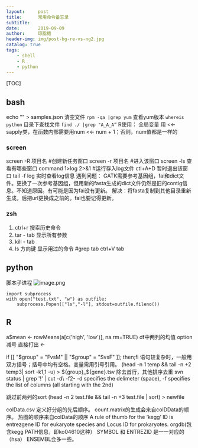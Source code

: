 ```yaml
---
layout:     post
title:      常用命令备忘录
subtitle:   
date:       2019-09-09
author:     琼脂糖
header-img: img/post-bg-re-vs-ng2.jpg
catalog: true
tags:
    - shell
    - R
    - python
---
```

[TOC]


## bash
echo "" > samples.json
清空文件
`rpm -qa |grep yum`
查看yum版本
`whereis python`
目录下查找文件
`find ./ |grep "A_A_A”`
R使用：
全局变量 用 <<-
sapply类，在函数内部需要用num <<- num + 1；否则，num值都是一样的
### screen 
screen -R 项目名 #创建新任务窗口
screen -r 项目名 #进入该窗口
screen -ls 查看有哪些窗口
command 1>log 2>&1 #运行存入log文件
ctl+A+D 暂时退出该窗口
tail -f log 实时查看log信息
遇到问题：
GATK需要参考基因组，fai和dict文件。更换了一次参考基因组，但用新的fasta生成的dict文件仍然是旧的contig信息。不知道原因。有可能是因为fai没有更新。
解决：将fasta复制到其他目录重新生成，后把url更换成之前的。fai也要记得更新。
### zsh
1. ctrl+r 搜索历史命令
2. tar - tab 显示所有参数
3. kill - tab 
4. ls 方向键 显示用过的命令
#grep tab
ctrl+V tab


## python
脚本子进程
![image.png](https://upload-images.jianshu.io/upload_images/7901162-5244fb60fed469b4.png?imageMogr2/auto-orient/strip%7CimageView2/2/w/1240)
```
import subprocess
with open("test.txt", "w") as outfile:
    subprocess.Popen(["ls","-l"], stdout=outfile.fileno())
```

## R
a$mean <- rowMeans(a[c('high', 'low')], na.rm=TRUE)
df中两列的均值
option 减号 直接打出 <-

if [[ "$group" = "FvsM" || "$group" = "SvsF" ]]; then;fi
语句较复杂时，一般用双方括号；括号中均有空格。变量需用引号引用。
(head -n 1 temp && tail -n +2 temp3| sort -k1,1 -u) > ${group}_${gene}.tsv
除去首行，其他排序去重
 svn status |  grep '\!' | cut -d\  -f2-
-d specifies the delimeter (space), -f specifies the list of columns (all starting with the 2nd)


跳过前两列的sort
(head -n 2 test.file && tail -n +3 test.file | sort) > newfile

colData.csv 定义好分组的先后顺序。
count.matrix的生成会来自colDData的顺序。
热图的顺序来自colData的顺序
A rule of thumb for the ‘kegg’ ID is entrezgene ID for eukaryote species and Locus ID for prokaryotes.
orgdb(包含kegg PATH信息，即ko04610这种）
SYMBOL 和 ENTREZID 是一一对应的（hsa）
ENSEMBL会多一些。 
